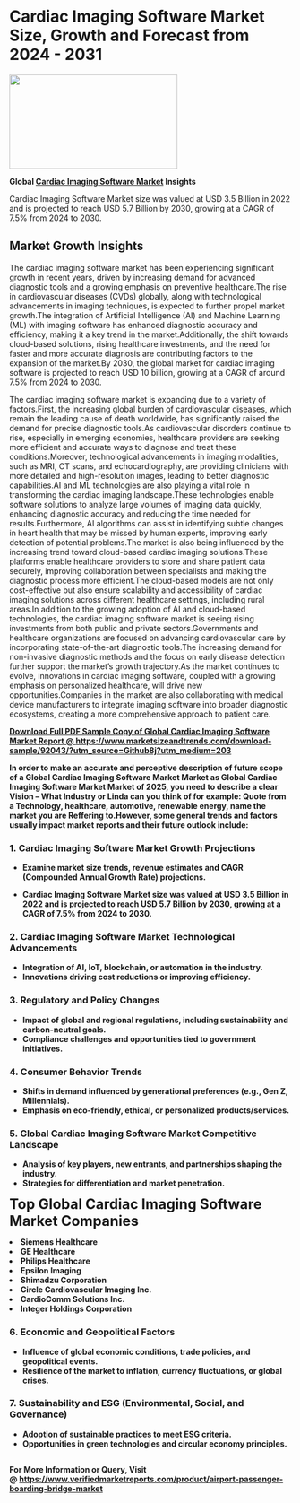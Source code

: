 <H1>Cardiac Imaging Software Market Size, Growth and Forecast from 2024 - 2031</H1><img class="aligncenter size-medium wp-image-584254" src="https://thirdeyenews.in/wp-content/uploads/2024/09/Global-Market-Research-300x168.jpeg" alt="" width="300" height="168" /><p><strong>Global&nbsp;<a href="https://www.marketsizeandtrends.com/download-sample/92043/?utm_source=Github8j?utm_medium=203">Cardiac Imaging Software Market</a> Insights</strong></p><p>Cardiac Imaging Software Market size was valued at USD 3.5 Billion in 2022 and is projected to reach USD 5.7 Billion by 2030, growing at a CAGR of 7.5% from 2024 to 2030.</p><p><h2>Market Growth Insights</h2> <p>The cardiac imaging software market has been experiencing significant growth in recent years, driven by increasing demand for advanced diagnostic tools and a growing emphasis on preventive healthcare.The rise in cardiovascular diseases (CVDs) globally, along with technological advancements in imaging techniques, is expected to further propel market growth.The integration of Artificial Intelligence (AI) and Machine Learning (ML) with imaging software has enhanced diagnostic accuracy and efficiency, making it a key trend in the market.Additionally, the shift towards cloud-based solutions, rising healthcare investments, and the need for faster and more accurate diagnosis are contributing factors to the expansion of the market.By 2030, the global market for cardiac imaging software is projected to reach USD 10 billion, growing at a CAGR of around 7.5% from 2024 to 2030.</p> <p><strong><a href="#"></a></strong></p> <p>The cardiac imaging software market is expanding due to a variety of factors.First, the increasing global burden of cardiovascular diseases, which remain the leading cause of death worldwide, has significantly raised the demand for precise diagnostic tools.As cardiovascular disorders continue to rise, especially in emerging economies, healthcare providers are seeking more efficient and accurate ways to diagnose and treat these conditions.Moreover, technological advancements in imaging modalities, such as MRI, CT scans, and echocardiography, are providing clinicians with more detailed and high-resolution images, leading to better diagnostic capabilities.AI and ML technologies are also playing a vital role in transforming the cardiac imaging landscape.These technologies enable software solutions to analyze large volumes of imaging data quickly, enhancing diagnostic accuracy and reducing the time needed for results.Furthermore, AI algorithms can assist in identifying subtle changes in heart health that may be missed by human experts, improving early detection of potential problems.The market is also being influenced by the increasing trend toward cloud-based cardiac imaging solutions.These platforms enable healthcare providers to store and share patient data securely, improving collaboration between specialists and making the diagnostic process more efficient.The cloud-based models are not only cost-effective but also ensure scalability and accessibility of cardiac imaging solutions across different healthcare settings, including rural areas.In addition to the growing adoption of AI and cloud-based technologies, the cardiac imaging software market is seeing rising investments from both public and private sectors.Governments and healthcare organizations are focused on advancing cardiovascular care by incorporating state-of-the-art diagnostic tools.The increasing demand for non-invasive diagnostic methods and the focus on early disease detection further support the market’s growth trajectory.As the market continues to evolve, innovations in cardiac imaging software, coupled with a growing emphasis on personalized healthcare, will drive new opportunities.Companies in the market are also collaborating with medical device manufacturers to integrate imaging software into broader diagnostic ecosystems, creating a more comprehensive approach to patient care.<p><strong><a href="#"></p><p><span class=""><strong>Download Full PDF Sample Copy of Global Cardiac Imaging Software Market Report</strong> @ <a href="https://www.marketsizeandtrends.com/download-sample/92043/?utm_source=Github8j?utm_medium=203" target="_blank">https://www.marketsizeandtrends.com/download-sample/92043/?utm_source=Github8j?utm_medium=203</a></span></p><p>In order to make an accurate and perceptive description of future scope of a Global&nbsp;Cardiac Imaging Software Market Market as Global&nbsp;Cardiac Imaging Software Market Market of 2025, you need to describe a clear Vision &ndash; What Industry or Linda can you think of for example: Quote from a Technology, healthcare, automotive, renewable energy, name the market you are Reffering to.However, some general trends and factors usually impact market reports and their future outlook include:</p><h3>1.&nbsp;<strong>Cardiac Imaging Software Market Growth Projections</strong></h3><ul><li>Examine market size trends, revenue estimates and CAGR (Compounded Annual Growth Rate) projections.</li><li><p>Cardiac Imaging Software Market size was valued at USD 3.5 Billion in 2022 and is projected to reach USD 5.7 Billion by 2030, growing at a CAGR of 7.5% from 2024 to 2030.</p></li></ul><h3>2.&nbsp;<strong>Cardiac Imaging Software Market Technological Advancements</strong></h3><ul><li>Integration of AI, IoT, blockchain, or automation in the industry.</li><li>Innovations driving cost reductions or improving efficiency.</li></ul><h3>3.&nbsp;<strong>Regulatory and Policy Changes</strong></h3><ul><li>Impact of global and regional regulations, including sustainability and carbon-neutral goals.</li><li>Compliance challenges and opportunities tied to government initiatives.</li></ul><h3>4.&nbsp;<strong>Consumer Behavior Trends</strong></h3><ul><li>Shifts in demand influenced by generational preferences (e.g., Gen Z, Millennials).</li><li>Emphasis on eco-friendly, ethical, or personalized products/services.</li></ul><h3>5.&nbsp;<strong>Global Cardiac Imaging Software Market Competitive Landscape</strong></h3><ul><li>Analysis of key players, new entrants, and partnerships shaping the industry.</li><li>Strategies for differentiation and market penetration.</li></ul><p data-pm-slice="1 1 []"><span style="color: inherit; font-family: inherit; font-size: 25px;">Top Global Cardiac Imaging Software Market Companies</span></p><div class="" data-test-id=""><p><li>Siemens Healthcare</li><li> GE Healthcare</li><li> Philips Healthcare</li><li> Epsilon Imaging</li><li> Shimadzu Corporation</li><li> Circle Cardiovascular Imaging Inc.</li><li> CardioComm Solutions Inc.</li><li> Integer Holdings Corporation</li></p></div><h3>6.&nbsp;<strong>Economic and Geopolitical Factors</strong></h3><ul><li>Influence of global economic conditions, trade policies, and geopolitical events.</li><li>Resilience of the market to inflation, currency fluctuations, or global crises.</li></ul><h3>7.&nbsp;<strong>Sustainability and ESG (Environmental, Social, and Governance)</strong></h3><ul><li>Adoption of sustainable practices to meet ESG criteria.</li><li>Opportunities in green technologies and circular economy principles.</li></ul><h2><strong style="font-size: 14px;">For More Information or Query, Visit @&nbsp;</strong><a style="background-color: #ffffff; font-size: 14px;" href="https://www.marketsizeandtrends.com/report/cardiac-imaging-software-market/" target="_blank">https://www.verifiedmarketreports.com/product/airport-passenger-boarding-bridge-market</a></h2>